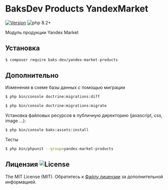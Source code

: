 # BaksDev Products YandexMarket

[![Version](https://img.shields.io/badge/version-7.0.8-blue)](https://github.com/baks-dev/yandex-market-products/releases)
![php 8.2+](https://img.shields.io/badge/php-min%208.1-red.svg)

Модуль продукции Yandex Market

## Установка

``` bash
$ composer require baks-dev/yandex-market-products
```

## Дополнительно

Изменения в схеме базы данных с помощью миграции

``` bash
$ php bin/console doctrine:migrations:diff

$ php bin/console doctrine:migrations:migrate
```

Установка файловых ресурсов в публичную директорию (javascript, css, image ...):

``` bash
$ php bin/console baks:assets:install
```

Тесты

``` bash
$ php bin/phpunit --group=yandex-market-products
```

## Лицензия ![License](https://img.shields.io/badge/MIT-green)

The MIT License (MIT). Обратитесь к [Файлу лицензии](LICENSE.md) за дополнительной информацией.

